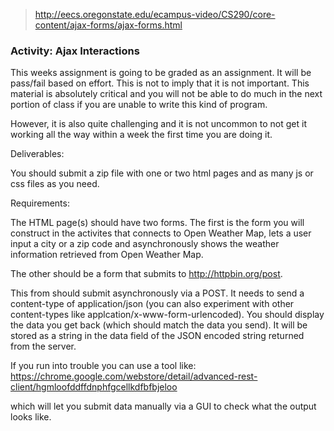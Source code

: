 > http://eecs.oregonstate.edu/ecampus-video/CS290/core-content/ajax-forms/ajax-forms.html

### Activity: Ajax Interactions

This weeks assignment is going to be graded as an assignment. It will be pass/fail based on effort. This is not to imply that it is not important. This material is absolutely critical and you will not be able to do much in the next portion of class if you are unable to write this kind of program.

However, it is also quite challenging and it is not uncommon to not get it working all the way within a week the first time you are doing it.

Deliverables:

You should submit a zip file with one or two html pages and as many js or css files as you need.

Requirements:

The HTML page(s) should have two forms. The first is the form you will construct in the activites that connects to Open Weather Map, lets a user input a city or a zip code and asynchronously shows the weather information retrieved from Open Weather Map.

The other should be a form that submits to http://httpbin.org/post.

This from should submit asynchronously via a POST. It needs to send a content-type of application/json (you can also experiment with other content-types like applcation/x-www-form-urlencoded). You should display the data you get back (which should match the data you send). It will be stored as a string in the data field of the JSON encoded string returned from the server.

If you run into trouble you can use a tool like: https://chrome.google.com/webstore/detail/advanced-rest-client/hgmloofddffdnphfgcellkdfbfbjeloo 

which will let you submit data manually via a GUI to check what the output looks like.
